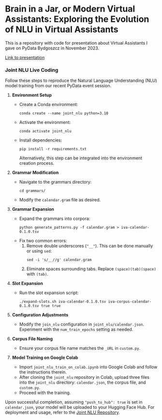 # Brain in a Jar, or Modern Virtual Assistants: Exploring the Evolution of NLU in Virtual Assistants

This is a repository with code for presentation about Virtual Assistants I gave on PyData Bydgoszcz in November 2023.

[Link to presentation](https://docs.google.com/presentation/d/1LuZWLnnlX1ke2rY51DiydDOT0OPcUwZ0CA4QpoXHFWc/edit?usp=sharing)

### Joint NLU Live Coding

Follow these steps to reproduce the Natural Language Understanding (NLU) model training from our recent PyData event session.

1. **Environment Setup**
   - Create a Conda environment:
     ```
     conda create --name joint_nlu python=3.10
     ```
   - Activate the environment:
     ```
     conda activate joint_nlu
     ```
   - Install dependencies:
     ```
     pip install -r requirements.txt
     ```
     Alternatively, this step can be integrated into the environment creation process.

2. **Grammar Modification**
   - Navigate to the grammars directory:
     ```
     cd grammars/
     ```
   - Modify the `calendar.gram` file as desired.

3. **Grammar Expansion**
   - Expand the grammars into corpora:
     ```
     python generate_patterns.py -f calendar.gram > iva-calendar-0.1.0.tsv
     ```
   - Fix two common errors:
     1. Remove double underscores (`"__"`). This can be done manually or using `sed`:
        ```
        sed -i 's/__//g' calendar.gram
        ```
     2. Eliminate spaces surrounding tabs. Replace `(space)(tab)(space)` with `(tab)`.

4. **Slot Expansion**
   - Run the slot expansion script:
     ```
     ./expand-slots.sh iva-calendar-0.1.0.tsv iva-corpus-calendar-0.1.0.tsv true true
     ```

5. **Configuration Adjustments**
   - Modify the `join_nlu` configuration in `joint_nlu/calendar.json`. Experiment with the `num_train_epochs` setting as needed.

6. **Corpus File Naming**
   - Ensure your corpus file name matches the `_URL` in `custom.py`.

7. **Model Training on Google Colab**
   - Import `joint_nlu_train_on_colab.ipynb` into Google Colab and follow the instructions therein.
   - After cloning the `joint_nlu` repository in Colab, upload three files into the `joint_nlu` directory: `calendar.json`, the corpus file, and `custom.py`.
   - Proceed with the training.

Upon successful completion, assuming `"push_to_hub": true` is set in `calendar.json`, your model will be uploaded to your Hugging Face Hub. For deployment and usage, refer to the [Joint NLU Repository](https://github.com/cartesinus/joint_nlu).
